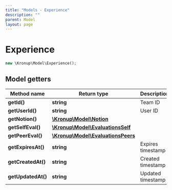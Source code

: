 ```yaml
---
title: "Models - Experience"
description: ""
parent: Model
layout: page
---
```


# Experience

```php
new \Kronup\Model\Experience();
```

## Model getters

Method name | Return type | Description
------------ | ------------- | -------------
**getId()** | **string** | Team ID
**getUserId()** | **string** | User ID
**getNotion()** | [**\Kronup\Model\Notion**](../Notion) | 
**getSelfEval()** | [**\Kronup\Model\EvaluationsSelf**](../EvaluationsSelf) | 
**getPeerEval()** | [**\Kronup\Model\EvaluationsPeers**](../EvaluationsPeers) | 
**getExpiresAt()** | **string** | Expires timestamp
**getCreatedAt()** | **string** | Created timestamp
**getUpdatedAt()** | **string** | Updated timestamp

